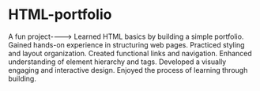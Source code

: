 # HTML-portfolio
A fun project----> 
Learned HTML basics by building a simple portfolio.
Gained hands-on experience in structuring web pages.
Practiced styling and layout organization.
Created functional links and navigation.
Enhanced understanding of element hierarchy and tags.
Developed a visually engaging and interactive design.
Enjoyed the process of learning through building.
